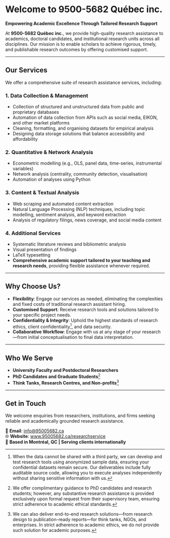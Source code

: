 # **Welcome to 9500-5682 Québec inc.**

**Empowering Academic Excellence Through Tailored Research Support**

At **9500-5682 Québec inc.**, we provide high-quality research assistance to academics, doctoral candidates, and institutional research units across all disciplines. Our mission is to enable scholars to achieve rigorous, timely, and publishable research outcomes by offering customised support.

---

## **Our Services**

We offer a comprehensive suite of research assistance services, including:

### **1. Data Collection & Management**
- Collection of structured and unstructured data from public and proprietary databases
- Automation of data collection from APIs such as social media, EIKON, and other market platforms
- Cleaning, formatting, and organising datasets for empirical analysis
- Designing data storage solutions that balance accessibility and affordability

### **2. Quantitative & Network Analysis**
- Econometric modelling (e.g., OLS, panel data, time-series, instrumental variables)
- Network analysis (centrality, community detection, visualisation)
- Automation of analyses using Python

### **3. Content & Textual Analysis**
- Web scraping and automated content extraction
- Natural Language Processing (NLP) techniques, including topic modelling, sentiment analysis, and keyword extraction
- Analysis of regulatory filings, news coverage, and social media content

### **4. Additional Services**
- Systematic literature reviews and bibliometric analysis
- Visual presentation of findings
- LaTeX typesetting
- **Comprehensive academic support tailored to your teaching and research needs**, providing flexible assistance whenever required. 

---

## **Why Choose Us?**

- **Flexibility**: Engage our services as needed, eliminating the complexities and fixed costs of traditional research assistant hiring.
- **Customised Support**: Receive research tools and solutions tailored to your specific project needs.
- **Confidentiality & Integrity**: Uphold the highest standards of research ethics, client confidentiality[^1], and data security.  
- **Collaborative Workflow**: Engage with us at any stage of your research—from initial conceptualisation to final data interpretation.

---

## **Who We Serve**

- **University Faculty and Postdoctoral Researchers**
- **PhD Candidates and Graduate Students**[^2]  
- **Think Tanks, Research Centres, and Non-profits**[^3]

---

## **Get in Touch**

We welcome enquiries from researchers, institutions, and firms seeking reliable and academically grounded research assistance.

📧 **Email**: info@95005682.ca  
🌐 **Website**: www.95005682.ca/researchservice  
📍 **Based in Montréal, QC | Serving clients internationally**

[^1]: When the data cannot be shared with a third party, we can develop and test research tools using anonymized sample data, ensuring your confidential datasets remain secure. 
Our deliverables include fully auditable source code, allowing you to execute analyses independently without sharing sensitive information with us.

[^2]: We offer complimentary guidance to PhD candidates and research students; however, any substantive research assistance is provided exclusively upon formal request from their supervisory team, ensuring strict adherence to academic ethical standards.

[^3]: We can also deliver end-to-end research solutions—from research design to publication-ready reports—for think tanks, NGOs, and enterprises. 
In strict adherence to academic ethics, we do not provide such solution for academic purposes.
